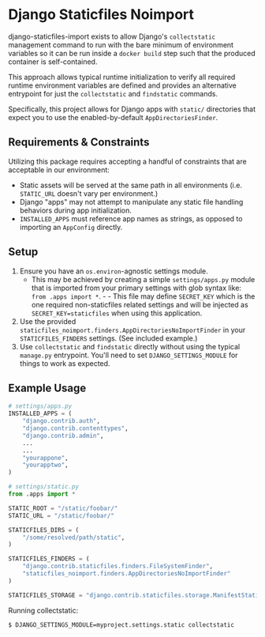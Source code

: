 # Django Staticfiles Noimport

django-staticfiles-import exists to allow Django's
`collectstatic` management command to run with the
bare minimum of environment variables so it can be
run inside a `docker build` step such that the produced
container is self-contained.

This approach allows typical runtime initialization to
verify all required runtime environment variables are
defined and provides an alternative entrypoint for just
the `collectstatic` and `findstatic` commands.

Specifically, this project allows for Django apps
with `static/` directories that expect you to use the
enabled-by-default `AppDirectoriesFinder`.

## Requirements & Constraints

Utilizing this package requires accepting a handful of
constraints that are acceptable in our environment:

- Static assets will be served at the same path in all
  environments (i.e. `STATIC_URL` doesn't vary per
  environment.)
- Django "apps" may not attempt to manipulate any static
  file handling behaviors during app initialization.
- `INSTALLED_APPS` must reference app names as strings,
  as opposed to importing an `AppConfig` directly.

## Setup

1. Ensure you have an `os.environ`-agnostic settings module.
   - This may be achieved by creating a simple `settings/apps.py` module that is imported from your primary settings with glob syntax like: `from .apps import *`. - - This file may define `SECRET_KEY` which is the one required non-staticfiles related settings and will be injected as `SECRET_KEY=staticfiles` when using this application.
2. Use the provided `staticfiles_noimport.finders.AppDirectoriesNoImportFinder` in your `STATICFILES_FINDERS` settings. (See included example.)
3. Use `collectstatic` and `findstatic` directly without using the typical `manage.py` entrypoint. You'll need to set `DJANGO_SETTINGS_MODULE` for things to work as expected.

## Example Usage

```python
# settings/apps.py
INSTALLED_APPS = (
    "django.contrib.auth",
    "django.contrib.contenttypes",
    "django.contrib.admin",
    ...
    ...
    "yourappone",
    "yourapptwo",
)

# settings/static.py
from .apps import *

STATIC_ROOT = "/static/foobar/"
STATIC_URL = "/static/foobar/"

STATICFILES_DIRS = (
    "/some/resolved/path/static",
)

STATICFILES_FINDERS = (
    "django.contrib.staticfiles.finders.FileSystemFinder",
    "staticfiles_noimport.finders.AppDirectoriesNoImportFinder"
)

STATICFILES_STORAGE = "django.contrib.staticfiles.storage.ManifestStaticFilesStorage"
```

Running collectstatic:

```bash
$ DJANGO_SETTINGS_MODULE=myproject.settings.static collectstatic
```
